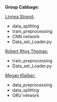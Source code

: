 **Group Cabbage:**

<u>Linnea Strand:</u>

- data_splitting
- train_preprocessing
- CNN network
- Data_set_Loader.py

<u>Robert Rhys Thomas:</u>

- train_preprocessing
- Data_set_Loader.py

<u>Megan Klaiber:</u>

- data_preprocessing
- data_splitting
- GRU network

